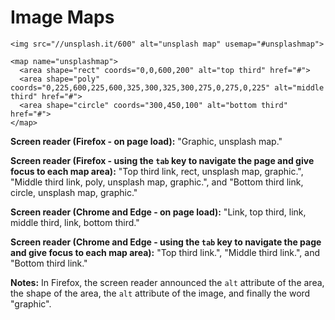 # Image Maps

    <img src="//unsplash.it/600" alt="unsplash map" usemap="#unsplashmap">

    <map name="unsplashmap">
      <area shape="rect" coords="0,0,600,200" alt="top third" href="#">
      <area shape="poly" coords="0,225,600,225,600,325,300,325,300,275,0,275,0,225" alt="middle third" href="#">
      <area shape="circle" coords="300,450,100" alt="bottom third" href="#">
    </map>
    
**Screen reader (Firefox - on page load):** "Graphic, unsplash map."

**Screen reader (Firefox - using the `tab` key to navigate the page and give focus to each map area):** "Top third link, rect, unsplash map, graphic.", "Middle third link, poly, unsplash map, graphic.", and "Bottom third link, circle, unsplash map, graphic."

**Screen reader (Chrome and Edge - on page load):** "Link, top third, link, middle third, link, bottom third."

**Screen reader (Chrome and Edge - using the `tab` key to navigate the page and give focus to each map area):** "Top third link.", "Middle third link.", and "Bottom third link."

**Notes:** In Firefox, the screen reader announced the `alt` attribute of the area, the shape of the area, the `alt` attribute of the image, and finally the word "graphic".
